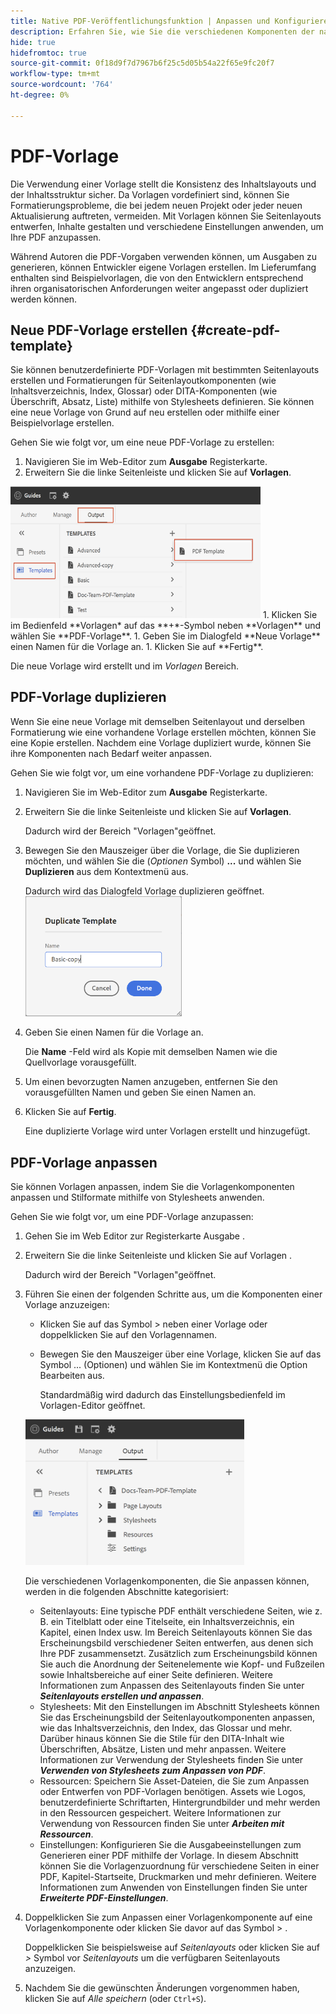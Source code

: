 ```yaml
---
title: Native PDF-Veröffentlichungsfunktion | Anpassen und Konfigurieren der nativen PDF-Funktion
description: Erfahren Sie, wie Sie die verschiedenen Komponenten der nativen PDF-Funktion anpassen und konfigurieren.
hide: true
hidefromtoc: true
source-git-commit: 0f18d9f7d7967b6f25c5d05b54a22f65e9fc20f7
workflow-type: tm+mt
source-wordcount: '764'
ht-degree: 0%

---
```


# PDF-Vorlage

Die Verwendung einer Vorlage stellt die Konsistenz des Inhaltslayouts und der Inhaltsstruktur sicher. Da Vorlagen vordefiniert sind, können Sie Formatierungsprobleme, die bei jedem neuen Projekt oder jeder neuen Aktualisierung auftreten, vermeiden. Mit Vorlagen können Sie Seitenlayouts entwerfen, Inhalte gestalten und verschiedene Einstellungen anwenden, um Ihre PDF anzupassen.

Während Autoren die PDF-Vorgaben verwenden können, um Ausgaben zu generieren, können Entwickler eigene Vorlagen erstellen. Im Lieferumfang enthalten sind Beispielvorlagen, die von den Entwicklern entsprechend ihren organisatorischen Anforderungen weiter angepasst oder dupliziert werden können.


## Neue PDF-Vorlage erstellen {#create-pdf-template}

Sie können benutzerdefinierte PDF-Vorlagen mit bestimmten Seitenlayouts erstellen und Formatierungen für Seitenlayoutkomponenten (wie Inhaltsverzeichnis, Index, Glossar) oder DITA-Komponenten (wie Überschrift, Absatz, Liste) mithilfe von Stylesheets definieren. Sie können eine neue Vorlage von Grund auf neu erstellen oder mithilfe einer Beispielvorlage erstellen.

Gehen Sie wie folgt vor, um eine neue PDF-Vorlage zu erstellen:
1. Navigieren Sie im Web-Editor zum **Ausgabe** Registerkarte.
1. Erweitern Sie die linke Seitenleiste und klicken Sie auf **Vorlagen**.
<img src="assets/create-pdf-template.png" alt="PDF-Vorlage erstellen" width="400">
1. Klicken Sie im Bedienfeld **Vorlagen* auf das **+*-Symbol neben **Vorlagen** und wählen Sie **PDF-Vorlage**.
1. Geben Sie im Dialogfeld **Neue Vorlage** einen Namen für die Vorlage an.
1. Klicken Sie auf **Fertig**.

Die neue Vorlage wird erstellt und im *Vorlagen* Bereich.

## PDF-Vorlage duplizieren

Wenn Sie eine neue Vorlage mit demselben Seitenlayout und derselben Formatierung wie eine vorhandene Vorlage erstellen möchten, können Sie eine Kopie erstellen. Nachdem eine Vorlage dupliziert wurde, können Sie ihre Komponenten nach Bedarf weiter anpassen.

Gehen Sie wie folgt vor, um eine vorhandene PDF-Vorlage zu duplizieren:
1. Navigieren Sie im Web-Editor zum **Ausgabe** Registerkarte.
1. Erweitern Sie die linke Seitenleiste und klicken Sie auf **Vorlagen**.

   Dadurch wird der Bereich &quot;Vorlagen&quot;geöffnet.
1. Bewegen Sie den Mauszeiger über die Vorlage, die Sie duplizieren möchten, und wählen Sie die (*Optionen* Symbol) **...** und wählen Sie **Duplizieren** aus dem Kontextmenü aus.

   Dadurch wird das Dialogfeld Vorlage duplizieren geöffnet.\
   <img src="assets/duplicate-template.png" alt="PDF-Vorlage duplizieren" width="250">
1. Geben Sie einen Namen für die Vorlage an.

   Die **Name** -Feld wird als Kopie mit demselben Namen wie die Quellvorlage vorausgefüllt.

1. Um einen bevorzugten Namen anzugeben, entfernen Sie den vorausgefüllten Namen und geben Sie einen Namen an.
1. Klicken Sie auf **Fertig**.

   Eine duplizierte Vorlage wird unter Vorlagen erstellt und hinzugefügt.

## PDF-Vorlage anpassen

Sie können Vorlagen anpassen, indem Sie die Vorlagenkomponenten anpassen und Stilformate mithilfe von Stylesheets anwenden.

Gehen Sie wie folgt vor, um eine PDF-Vorlage anzupassen:
1. Gehen Sie im Web Editor zur Registerkarte Ausgabe .
1. Erweitern Sie die linke Seitenleiste und klicken Sie auf Vorlagen .

   Dadurch wird der Bereich &quot;Vorlagen&quot;geöffnet.
1. Führen Sie einen der folgenden Schritte aus, um die Komponenten einer Vorlage anzuzeigen:

   * Klicken Sie auf das Symbol > neben einer Vorlage oder doppelklicken Sie auf den Vorlagennamen.
   * Bewegen Sie den Mauszeiger über eine Vorlage, klicken Sie auf das Symbol ... (Optionen) und wählen Sie im Kontextmenü die Option Bearbeiten aus.

      Standardmäßig wird dadurch das Einstellungsbedienfeld im Vorlagen-Editor geöffnet.
   <img src="assets/customize-pdf-template.png" alt="Anpassen von PDF Teamplte" width="350">

   Die verschiedenen Vorlagenkomponenten, die Sie anpassen können, werden in die folgenden Abschnitte kategorisiert:
   * Seitenlayouts: Eine typische PDF enthält verschiedene Seiten, wie z. B. ein Titelblatt oder eine Titelseite, ein Inhaltsverzeichnis, ein Kapitel, einen Index usw. Im Bereich Seitenlayouts können Sie das Erscheinungsbild verschiedener Seiten entwerfen, aus denen sich Ihre PDF zusammensetzt. Zusätzlich zum Erscheinungsbild können Sie auch die Anordnung der Seitenelemente wie Kopf- und Fußzeilen sowie Inhaltsbereiche auf einer Seite definieren. Weitere Informationen zum Anpassen des Seitenlayouts finden Sie unter ***Seitenlayouts erstellen und anpassen***.
   * Stylesheets: Mit den Einstellungen im Abschnitt Stylesheets können Sie das Erscheinungsbild der Seitenlayoutkomponenten anpassen, wie das Inhaltsverzeichnis, den Index, das Glossar und mehr. Darüber hinaus können Sie die Stile für den DITA-Inhalt wie Überschriften, Absätze, Listen und mehr anpassen. Weitere Informationen zur Verwendung der Stylesheets finden Sie unter ***Verwenden von Stylesheets zum Anpassen von PDF***.
   * Ressourcen: Speichern Sie Asset-Dateien, die Sie zum Anpassen oder Entwerfen von PDF-Vorlagen benötigen. Assets wie Logos, benutzerdefinierte Schriftarten, Hintergrundbilder und mehr werden in den Ressourcen gespeichert. Weitere Informationen zur Verwendung von Ressourcen finden Sie unter ***Arbeiten mit Ressourcen***.
   * Einstellungen: Konfigurieren Sie die Ausgabeeinstellungen zum Generieren einer PDF mithilfe der Vorlage. In diesem Abschnitt können Sie die Vorlagenzuordnung für verschiedene Seiten in einer PDF, Kapitel-Startseite, Druckmarken und mehr definieren. Weitere Informationen zum Anwenden von Einstellungen finden Sie unter ***Erweiterte PDF-Einstellungen***.
1. Doppelklicken Sie zum Anpassen einer Vorlagenkomponente auf eine Vorlagenkomponente oder klicken Sie davor auf das Symbol > .

   Doppelklicken Sie beispielsweise auf *Seitenlayouts* oder klicken Sie auf *>* Symbol vor *Seitenlayouts* um die verfügbaren Seitenlayouts anzuzeigen.
1. Nachdem Sie die gewünschten Änderungen vorgenommen haben, klicken Sie auf *Alle speichern* (oder `Ctrl+S`).


